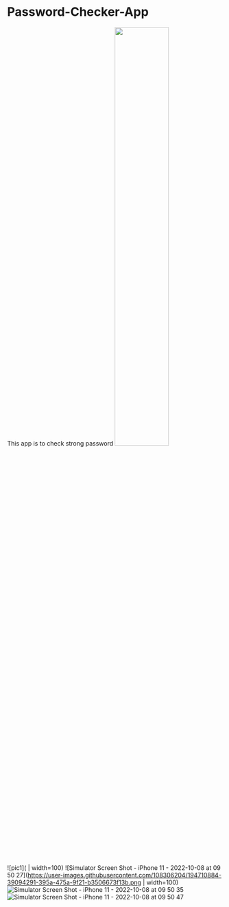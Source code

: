 # Password-Checker-App
This app is to check strong password
<img src="[https://user-images.githubusercontent.com/16319829/81180309-2b51f000-8fee-11ea-8a78-ddfe8c3412a7.png](https://user-images.githubusercontent.com/108306204/194710883-3cac764e-e2ff-4e1c-a9c9-55be967170ff.png)" width=50% height=50%>
![pic1]( | width=100)
![Simulator Screen Shot - iPhone 11 - 2022-10-08 at 09 50 27](https://user-images.githubusercontent.com/108306204/194710884-39094291-395a-475a-9f21-b3506673f13b.png | width=100)
![Simulator Screen Shot - iPhone 11 - 2022-10-08 at 09 50 35](https://user-images.githubusercontent.com/108306204/194710885-9627bdd7-4490-430d-a747-f153601a2979.png)
![Simulator Screen Shot - iPhone 11 - 2022-10-08 at 09 50 47](https://user-images.githubusercontent.com/108306204/194710886-f64e12cb-5c4e-4c76-b3e7-f1b191abf33f.png)
